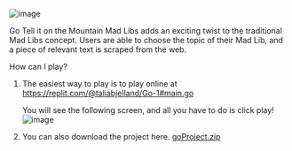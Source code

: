 ![image](https://user-images.githubusercontent.com/60273828/144920762-5d603d67-146a-4cd4-b7d1-6fde26bd1bec.png)


Go Tell it on the Mountain Mad Libs adds an exciting twist to the traditional Mad Libs concept. Users are able to choose the topic of their Mad Lib, and a piece of relevant text is scraped from the web. 

How can I play?
1. The easiest way to play is to play online at https://replit.com/@taliabjelland/Go-1#main.go
   
   You will see the following screen, and all you have to do is click play! 
![image](https://user-images.githubusercontent.com/60273828/144920589-d5eb18d7-18c5-478e-a254-f19395e05b99.png)

2. You can also download the project here.
[goProject.zip](https://github.com/cs-105/Go/files/7663618/goProject.zip)
